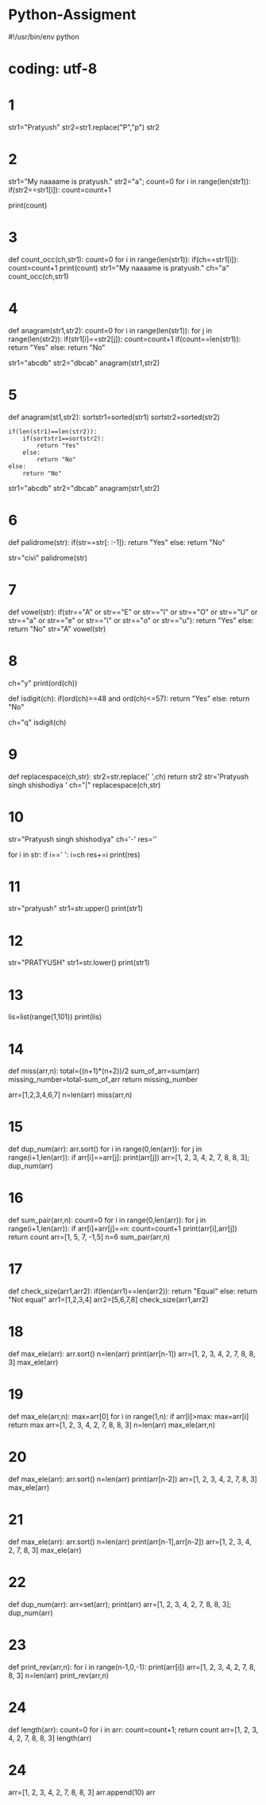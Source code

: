 # Python-Assigment
#!/usr/bin/env python
# coding: utf-8

# 1


str1="Pratyush"
str2=str1.replace("P","p")
str2


# 2



str1="My naaaame is pratyush."
str2="a";
count=0
for i in range(len(str1)):
    if(str2==str1[i]):
        count=count+1
    
print(count)
    


# 3


def count_occ(ch,str1):
    count=0
    for i in range(len(str1)):
        if(ch==str1[i]):
            count=count+1
    print(count)
str1="My naaaame is pratyush."
ch="a"
count_occ(ch,str1)








# 4



def anagram(str1,str2):
    count=0
    for i in range(len(str1)):
        for j in range(len(str2)):
            if(str1[i]==str2[j]):
                count=count+1
    if(count==len(str1)):
        return "Yes"
    else:
        return "No"
    
str1="abcdb"
str2="dbcab"
anagram(str1,str2)


# 5


def anagram(st1,str2):
    sortstr1=sorted(str1)
    sortstr2=sorted(str2)
    
    if(len(str1)==len(str2)):
        if(sortstr1==sortstr2):
            return "Yes"
        else:
            return "No"
    else:
        return "No"
str1="abcdb"
str2="dbcab"
anagram(str1,str2)     


# 6



def palidrome(str):
    if(str==str[: :-1]):
        return "Yes"
    else:
        return "No"
    
str="civi"
palidrome(str)


# 7


def vowel(str):
    if(str=="A" or str=="E" or str=="I" or str=="O" or str=="U" or str=="a" or str=="e" or str=="i" or str=="o" or str=="u"):
        return "Yes"
    else:
        return "No"
str="A"
vowel(str)


# 8


ch="y"
print(ord(ch))





def isdigit(ch):
    if(ord(ch)>=48 and ord(ch)<=57):
        return "Yes"
    else:
        return "No"
    
ch="q"
isdigit(ch)


# 9


def replacespace(ch,str):
    str2=str.replace(' ',ch)
    return str2
str='Pratyush singh shishodiya '
ch="|"
replacespace(ch,str)


# 10


str="Pratyush singh shishodiya"
ch='-'
res=''

for i in str:
    if i==' ':
        i=ch
    res+=i
print(res)


# 11


str="pratyush"
str1=str.upper()
print(str1)


# 12


str="PRATYUSH"
str1=str.lower()
print(str1)


# 13


lis=list(range(1,101))
print(lis)


# 14


def miss(arr,n):
    total=((n+1)*(n+2))/2
    sum_of_arr=sum(arr)
    missing_number=total-sum_of_arr
    return missing_number

arr=[1,2,3,4,6,7]
n=len(arr)
miss(arr,n)
    


# 15


def dup_num(arr):
    arr.sort()
    for i in range(0,len(arr)):
        for j in range(i+1,len(arr)):
            if arr[i]==arr[j]:
                print(arr[j])
arr=[1, 2, 3, 4, 2, 7, 8, 8, 3];
dup_num(arr)


# 16


def sum_pair(arr,n):
    count=0
    for i in range(0,len(arr)):
        for j in range(i+1,len(arr)):
            if arr[i]+arr[j]==n:
                count=count+1
                print(arr[i],arr[j])
        return count
arr=[1, 5, 7, -1,5]
n=6
sum_pair(arr,n)


# 17


def check_size(arr1,arr2):
    if(len(arr1)==len(arr2)):
        return "Equal"
    else:
        return "Not equal"
arr1=[1,2,3,4]
arr2=[5,6,7,8]
check_size(arr1,arr2)


# 18


def max_ele(arr):
    arr.sort()
    n=len(arr)
    print(arr[n-1])
arr=[1, 2, 3, 4, 2, 7, 8, 8, 3]
max_ele(arr)


# 19


def max_ele(arr,n):
    max=arr[0]
    for i in range(1,n):
        if arr[i]>max:
            max=arr[i]
        return max
arr=[1, 2, 3, 4, 2, 7, 8, 8, 3]
n=len(arr)
max_ele(arr,n)


# 20


def max_ele(arr):
    arr.sort()
    n=len(arr)
    print(arr[n-2])
arr=[1, 2, 3, 4, 2, 7, 8, 3]
max_ele(arr)


# 21


def max_ele(arr):
    arr.sort()
    n=len(arr)
    print(arr[n-1],arr[n-2])
arr=[1, 2, 3, 4, 2, 7, 8, 3]
max_ele(arr)


# 22


def dup_num(arr):
    arr=set(arr);
    print(arr)
arr=[1, 2, 3, 4, 2, 7, 8, 8, 3];
dup_num(arr)


# 23


def print_rev(arr,n):
    for i in range(n-1,0,-1):
        print(arr[i])
arr=[1, 2, 3, 4, 2, 7, 8, 8, 3]
n=len(arr)
print_rev(arr,n)


# 24


def length(arr):
    count=0
    for i in arr:
        count=count+1;
    return count
arr=[1, 2, 3, 4, 2, 7, 8, 8, 3]
length(arr)


# 24


arr=[1, 2, 3, 4, 2, 7, 8, 8, 3]
arr.append(10)
arr







